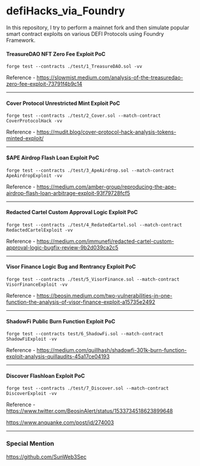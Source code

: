 # defiHacks_via_Foundry
In this repository, I try to perform a mainnet fork and then simulate popular smart contract exploits on various DEFI Protocols using Foundry Framework.

#### TreasureDAO NFT Zero Fee Exploit PoC

`forge test --contracts ./test/1_TreasureDAO.sol -vv`

Reference - https://slowmist.medium.com/analysis-of-the-treasuredao-zero-fee-exploit-73791f4b9c14

------------------------------------------------------------------------------------------------------------------------------------------------------
#### Cover Protocol Unrestricted Mint Exploit PoC

`forge test --contracts ./test/2_Cover.sol --match-contract CoverProtocolHack -vv`

Reference - https://mudit.blog/cover-protocol-hack-analysis-tokens-minted-exploit/

------------------------------------------------------------------------------------------------------------------------------------------------------
#### $APE Airdrop Flash Loan Exploit PoC

`forge test --contracts ./test/3_ApeAirdrop.sol --match-contract ApeAirdropExploit -vv`

Reference - https://medium.com/amber-group/reproducing-the-ape-airdrop-flash-loan-arbitrage-exploit-93f79728fcf5

------------------------------------------------------------------------------------------------------------------------------------------------------
#### Redacted Cartel Custom Approval Logic Exploit PoC

`forge test --contracts ./test/4_RedatedCartel.sol --match-contract RedactedCartelExploit -vv`

Reference - https://medium.com/immunefi/redacted-cartel-custom-approval-logic-bugfix-review-9b2d039ca2c5

------------------------------------------------------------------------------------------------------------------------------------------------------
#### Visor Finance Logic Bug and Rentrancy Exploit PoC

`forge test --contracts ./test/5_VisorFinance.sol --match-contract VisorFinanceExploit -vv`

Reference - https://beosin.medium.com/two-vulnerabilities-in-one-function-the-analysis-of-visor-finance-exploit-a15735e2492

------------------------------------------------------------------------------------------------------------------------------------------------------
#### ShadowFi Public Burn Function Exploit PoC

`forge test --contracts test/6_ShadowFi.sol --match-contract ShadowFiExploit -vv`

Reference - https://medium.com/quillhash/shadowfi-301k-burn-function-exploit-analysis-quillaudits-45a17ce04193

------------------------------------------------------------------------------------------------------------------------------------------------------
#### Discover Flashloan Exploit PoC

`forge test --contracts ./test/7_Discover.sol --match-contract DiscoverExploit -vv`

Reference - https://www.twitter.com/BeosinAlert/status/1533734518623899648

https://www.anquanke.com/post/id/274003

------------------------------------------------------------------------------------------------------------------------------------------------------
### Special Mention
https://github.com/SunWeb3Sec
